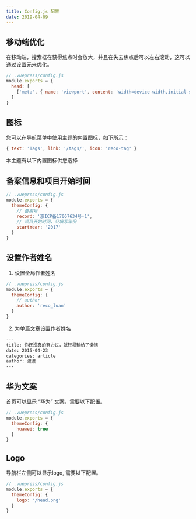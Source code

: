 ```yaml
---
title: Config.js 配置
date: 2019-04-09
---
```


## 移动端优化

在移动端，搜索框在获得焦点时会放大，并且在失去焦点后可以左右滚动，这可以通过设置元来优化。

```javascript
// .vuepress/config.js
module.exports = {
  head: [
    ['meta', { name: 'viewport', content: 'width=device-width,initial-scale=1,user-scalable=no' }]
  ]
}  
```

## 图标

您可以在导航菜单中使用主题的内置图标，如下所示：

```javascript
{ text: 'Tags', link: '/tags/', icon: 'reco-tag' }
```

本主题有以下内置图标供您选择

<icon-example></icon-example>

## 备案信息和项目开始时间

```javascript
// .vuepress/config.js
module.exports = {
  themeConfig: {
    // 备案号
    record: '京ICP备17067634号-1',
    // 项目开始时间，只填写年份
    startYear: '2017'
  }
}
```

## 设置作者姓名

1. 设置全局作者姓名

```javascript
// .vuepress/config.js
module.exports = {
  themeConfig: {
    // author
    author: 'reco_luan'
  }
}
```

2. 为单篇文章设置作者姓名

```bash
---
title: 你还没真的努力过，就轻易输给了懒惰
date: 2015-04-23
categories: article
author: 渡渡
---
```

## 华为文案

首页可以显示 “华为” 文案，需要以下配置。

```javascript
// .vuepress/config.js
module.exports = {
  themeConfig: {
    huawei: true
  }
}
```

## Logo

导航栏左侧可以显示logo, 需要以下配置。

```javascript
// .vuepress/config.js
module.exports = {
  themeConfig: {
    logo: '/head.png'
  }
}
```